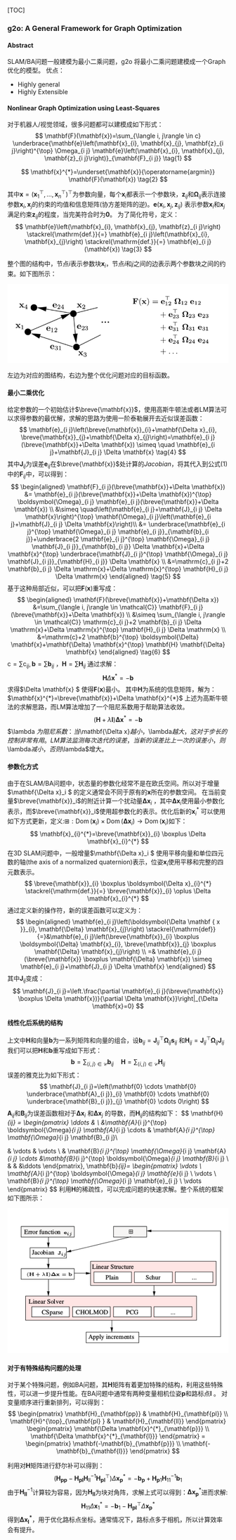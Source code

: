 [TOC]

### g2o: A General Framework for Graph Optimization
#### Abstract
SLAM/BA问题一般建模为最小二乘问题，g2o 将最小二乘问题建模成一个Graph优化的模型。
优点：
+ Highly general 
+ Highly Extensible

#### Nonlinear Graph Optimization using Least-Squares
对于机器人/视觉领域，很多问题都可以建模成如下形式：
$$
\mathbf{F}(\mathbf{x})=\sum_{\langle i, j\rangle \in c} \underbrace{\mathbf{e}\left(\mathbf{x}_{i}, \mathbf{x}_{j}, \mathbf{z}_{i j}\right)^{\top} \Omega_{i j} \mathbf{e}\left(\mathbf{x}_{i}, \mathbf{x}_{j}, \mathbf{z}_{i j}\right)}_{\mathbf{F}_{i j}}
\tag{1}
$$

$$
\mathbf{x}^{*}=\underset{\mathbf{x}}{\operatorname{argmin}} \mathbf{F}(\mathbf{x}) \tag{2}
$$

其中$\mathbf{x}=\left(\mathbf{x}_{1}^{\top}, \ldots, \mathbf{x}_{n}^{\top}\right)^{\top}$为参数向量，每个$\mathbf{x}_i$都表示一个参数块，$\mathbf{z}_{ij}$和$\mathbf{\Omega }_{ij}$表示连接参数$\mathbf{x}_i,\mathbf{x}_j$的约束的均值和信息矩阵(协方差矩阵的逆)。$\mathbf{e}\left(\mathbf{x}_{i}, \mathbf{x}_{j}, \mathbf{z}_{i j}\right)$ 表示参数$\mathbf{x}_i$和$\mathbf{x}_j$满足约束$\mathbf{z}_{ij}$的程度，当完美符合时为$\mathbf{0}$。
为了简化符号，定义：
$$
\mathbf{e}\left(\mathbf{x}_{i}, \mathbf{x}_{j}, \mathbf{z}_{i j}\right) \stackrel{\mathrm{def.}}{=} \mathbf{e}_{i j}\left(\mathbf{x}_{i}, \mathbf{x}_{j}\right) \stackrel{\mathrm{def.}}{=} \mathbf{e}_{i j}(\mathbf{x}) \tag{3}
$$


整个图的结构中，节点$i$表示参数块$\mathbf{x}_i$，节点$i$和$j$之间的边表示两个参数块之间的约束。如下图所示：

![](./figures/g2o_graph.png)

左边为对应的图结构，右边为整个优化问题对应的目标函数。

#### 最小二乘优化

给定参数的一个初始估计$\breve{\mathbf{x}}$，使用高斯牛顿法或者LM算法可以求得参数的最优解，求解的思路为使用一阶泰勒展开去近似误差函数：
$$
\mathbf{e}_{i j}\left(\breve{\mathbf{x}}_{i}+\mathbf{\Delta x}_{i}, \breve{\mathbf{x}}_{j}+\mathbf{\Delta x}_{j}\right)=\mathbf{e}_{i j}(\breve{\mathbf{x}}+\Delta \mathbf{x}) \simeq \quad \mathbf{e}_{i j}+\mathbf{J}_{i j} \Delta \mathbf{x} \tag{4}
$$
其中$\mathbf{J}_{ij}$为误差$\mathbf{e}_{ij}$在$\breve{\mathbf{x}}$处计算的$Jacobian$，将其代入到公式$(1)$ 中的$\mathbf{F}_{ij}$中，可以得到：
$$
\begin{aligned}
\mathbf{F}_{i j}(\breve{\mathbf{x}}+\Delta \mathbf{x}) &= \mathbf{e}_{i j}(\breve{\mathbf{x}}+\Delta \mathbf{x})^{\top} \boldsymbol{\Omega}_{i j} \mathbf{e}_{i j}(\breve{\mathbf{x}}+\Delta \mathbf{x}) \\
&\simeq \quad\left(\mathbf{e}_{i j}+\mathbf{J}_{i j} \Delta \mathbf{x}\right)^{\top} \mathbf{\Omega}_{i j}\left(\mathbf{e}_{i j}+\mathbf{J}_{i j} \Delta \mathbf{x}\right)\\
&= \underbrace{\mathbf{e}_{i j}^{\top} \mathbf{\Omega}_{i j} \mathbf{e}_{i j}}_{\mathbf{b}_{i j}}+\underbrace{2 \mathbf{e}_{i j}^{\top} \mathbf{\Omega}_{i j} \mathbf{J}_{i j}}_{\mathbf{b}_{i j}} \Delta \mathbf{x}+\Delta \mathbf{x}^{\top} \underbrace{\mathbf{J}_{i j}^{\top} \mathbf{\Omega}_{i j} \mathbf{J}_{i j}}_{\mathbf{H}_{i j}} \Delta \mathbf{x} \\
&=\mathrm{c}_{i j}+2 \mathbf{b}_{i j} \Delta \mathrm{x}+\Delta \mathrm{x}^{\top} \mathbf{H}_{i j} \Delta \mathrm{x}
\end{aligned}
\tag{5}
$$
 基于这种局部近似，可以把$\mathbf{F}(\mathbf{x})$重写成：
$$
\begin{aligned}
\mathbf{F}(\breve{\mathbf{x}}+\mathbf{\Delta x}) &=\sum_{\langle i, j\rangle \in \mathcal{C}} \mathbf{F}_{i j}(\breve{\mathbf{x}}+\Delta \mathbf{x}) \\
&\simeq \sum_{\langle i, j\rangle \in \mathcal{C}} \mathrm{c}_{i j}+2 \mathbf{b}_{i j} \Delta \mathrm{x}+\Delta \mathrm{x}^{\top} \mathbf{H}_{i j} \Delta \mathrm{x} \\
&=\mathrm{c}+2 \mathbf{b}^{\top} \boldsymbol{\Delta} \mathbf{x}+\mathbf{\Delta} \mathbf{x}^{\top} \mathbf{H} \mathbf{\Delta} \mathbf{x}
\end{aligned}
\tag{6}
$$
$\mathrm{c}=\sum \mathrm{c}_{i j}, \mathbf{b}=\sum \mathbf{b}_{i j}$ ，$\mathbf{H}=\sum \mathbf{H}_{i j}$ 通过求解：
$$
\mathbf{H} \Delta \mathbf{x}^{*}=-\mathbf{b} \tag{7}
$$
求得$\Delta \mathbf{x} $ 使得$\mathbf{F}(\mathbf{x})$最小。
其中$\mathbf{H}$为系统的信息矩阵，解为：$\mathbf{x}^{*}=\breve{\mathbf{x}}+\Delta \mathbf{x}^{*}$
上述为高斯牛顿法的求解思路，而LM算法增加了一个阻尼系数用于帮助算法收敛。
$$
(\mathbf{H}+\lambda \mathbf{I}) \boldsymbol{\Delta} \mathbf{x}^{*}=-\mathbf{b} \tag{8}
$$
$\lambda $为阻尼系数：当$\mathbf{\Delta x}$越小，$\lambda$越大，这对于步长的控制非常有用。LM算法监测每次迭代的误差，当新的误差比上一次的误差小，则$\lambda$减小，否则$\lambda$增大。

#### 参数化方式

由于在SLAM/BA问题中，状态量的参数化经常不是在欧氏空间。所以对于增量$\mathbf{\Delta x}_i $ 的定义通常会不同于原有的$\mathbf{x}$所在的参数空间。
在当前变量$\breve{\mathbf{x}}_i$的附近计算一个扰动量$\mathbf{\Delta x}_i$ ，其中$\mathbf{\Delta x}_i$使用最小参数化表示，而$\breve{\mathbf{x}}_i$使用超参数化的表示。优化后新的$\mathbf{x}_i^{*}$ 可以使用如下方式更新，定义:$\boxplus: \operatorname{Dom}\left(\mathbf{x}_{i}\right) \times \operatorname{Dom}\left(\mathbf{\Delta} \mathbf{x}_{i}\right) \rightarrow \operatorname{Dom}\left(\mathbf{x}_{i}\right)$如下：
$$
\mathbf{x}_{i}^{*}=\breve{\mathbf{x}}_{i} \boxplus \Delta \mathbf{x}_{i}^{*}
$$
在3D SLAM问题中，一般增量$\mathbf{\Delta x}_i $ 使用平移向量和单位四元数的轴(the axis of a normalized quaternion)表示，位姿$\mathbf{x}_i$使用平移和完整的四元数表示。
$$
\breve{\mathbf{x}}_{i} \boxplus \boldsymbol{\Delta x}_{i}^{*} \stackrel{\mathrm{def.}}{=}  \breve{\mathbf{x}}_{i} \oplus \Delta \mathbf{x}_{i}^{*}
$$
通过定义新的操作符，新的误差函数可以定义为：
$$
\begin{aligned}
\mathbf{e}_{i j}\left(\boldsymbol{\Delta \mathbf { x }}_{i}, \mathbf{\Delta} \mathbf{x}_{j}\right) \stackrel{\mathrm{def}}{=}&\mathbf{e}_{i j}\left(\breve{\mathbf{x}}_{i} \boxplus \boldsymbol{\Delta} \mathbf{x}_{i}, \breve{\mathbf{x}}_{j} \boxplus \mathbf{\Delta} \mathbf{x}_{j}\right) \\
=& \mathbf{e}_{i j}(\breve{\mathbf{x}} \boxplus \mathbf{\Delta} \mathbf{x}) \simeq \mathbf{e}_{i j}+\mathbf{J}_{i j} \Delta \mathbf{x}
\end{aligned}
$$
其中$\mathbf{J}_{ij}$变成：
$$
\mathbf{J}_{i j}=\left.\frac{\partial \mathbf{e}_{i j}(\breve{\mathbf{x}} \boxplus \Delta \mathbf{x})}{\partial \Delta \mathbf{x}}\right|_{\Delta \mathbf{x}=0}
$$

#### 线性化后系统的结构

上文中$\mathbf{H}$和向量$\mathbf{b}$为一系列矩阵和向量的组合，设$\mathbf{b}_{i j}=\mathbf{J}_{i j}^{\top} \mathbf{\Omega}_{i j} \mathbf{s}_{i j}$ 和$\mathbf{H}_{i j}=\mathbf{J}_{i j}^{\top} \boldsymbol{\Omega}_{i j} \mathbf{J}_{i j}$我们可以把$\mathbf{H}$和$\mathbf{b}$重写成如下形式：
$$
\mathbf{b}=\sum_{\langle i, j\rangle \in \mathcal{C}} \mathbf{b}_{i j} \quad \mathbf{H}=\sum_{\langle i, j\rangle \in \mathcal{C}} \mathbf{H}_{i j}
$$
误差的雅克比为如下形式：
$$
\mathbf{J}_{i j}=\left(\mathbf{0} \cdots \mathbf{0} \underbrace{\mathbf{A}_{i j}}_{i} \mathbf{0} \cdots \mathbf{0} \underbrace{\mathbf{B}_{i j}}_{j} \mathbf{0} \cdots 0\right)
$$
$\mathbf{A}_{ij}$和$\mathbf{B}_{ij}$为误差函数相对于$\mathbf{\Delta x}_i$ 和$\mathbf{\Delta x}_j$ 的导数，而$\mathbf{H}_{ij}$的结构如下：
$$
\mathbf{H}_{ij} = \begin{pmatrix}
\ddots  & \\
&\mathbf{A}_{i j}^{\top} \boldsymbol{\Omega}_{i j} \mathbf{A}_{i j}  \cdots & \mathbf{A}_{i j}^{\top} \mathbf{\Omega}_{i j} \mathbf{B}_{i j}\\

& \vdots  & \vdots \\
& \mathbf{B}_{i j}^{\top} \mathbf{\Omega}_{i j} \mathbf{A}_{i j} \cdots &\mathbf{B}_{i j}^{\top} \boldsymbol{\Omega}_{i j} \mathbf{B}_{i j}  \\
& & &\ddots
\end{pmatrix},
\mathbf{b}_{ij}=
\begin{pmatrix}
\vdots \\
\mathbf{A}_{i j}^{\top} \boldsymbol{\Omega}_{i j} \mathbf{e}_{i j} \\
\vdots \\
\mathbf{B}_{i j}^{\top} \mathbf{\Omega}_{i j} \mathbf{e}_{i j} \\
\vdots
\end{pmatrix}
$$
利用$\mathbf{H}$的稀疏性，可以完成问题的快速求解。整个系统的框架如下图所示：

![](./figures/g2o_framework.png)



#### 对于有特殊结构问题的处理

对于某个特殊问题，例如BA问题，其$\mathbf{H}$矩阵有着更加特殊的结构，利用这些特殊性，可以进一步提升性能。在BA问题中通常有两种变量相机位姿$\mathbf{p}$和路标点$\mathbf{l}$ 。
对变量顺序进行重新排列，可以得到：
$$
\begin{pmatrix}
\mathbf{H}_{\mathbf{pp}} & \mathbf{H}_{\mathbf{pl}} \\
\mathbf{H}^{\top}_{\mathbf{pl} } & \mathbf{H}_{\mathbf{ll}}
\end{pmatrix}
\begin{pmatrix}
\mathbf{\Delta \mathbf{x}^{*}_{\mathbf{p}}} \\
\mathbf{\Delta \mathbf{x}^{*}_{\mathbf{l}}}  
\end{pmatrix} = \begin{pmatrix}
\mathbf{-\mathbf{b}_{\mathbf{p}}} \\
\mathbf{- \mathbf{b}_{\mathbf{l}}}  
\end{pmatrix} 
$$

利用对$\mathbf{H}$矩阵进行舒尔补可以得到：
$$
\left(\mathbf{H}_{\mathbf{p p}}-\mathbf{H}_{\mathbf{p l}} \mathbf{H}_{\mathrm{ll}}^{-1} \mathbf{H}_{\mathbf{p l}}^{\top}\right) \Delta \mathbf{x}_{\mathbf{p}}^{*} =-\mathbf{b}_{\mathbf{p}}+\mathbf{H}_{\mathbf{p} 1} \mathbf{H}_{11}^{-1} \mathbf{b}_{1}
$$
由于$\mathbf{H}^{-1}_{\mathbf{ll}}$计算较为容易，因为$\mathbf{H}_{\mathbf{ll}}$为块对角阵，求解上式可以得到：$\mathbf{\Delta x_{p}}^{*}$进而求解:
$$
\mathbf{H}_{11} \Delta \mathbf{x}_{1}^{*}=-\mathbf{b}_{1}-\mathbf{H}_{\mathbf{p l}}^{\top} \Delta \mathbf{x}_{\mathbf{p}}^{*}
$$
得到$\mathbf{\Delta x^{*}_{\mathbf{l}}}$，用于优化路标点坐标。通常情况下，路标点多于相机，所以计算效率会有提升。